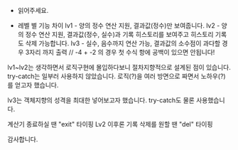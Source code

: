 
* 읽어주세요.

- 레벨 별 기능 차이
lv1 - 양의 정수 연산 지원, 결과값(정수)만 보여줍니다.
lv2 - 양의 정수 연산 지원, 결과값(정수, 실수)과 기록 히스토리를 보여주고 히스토리 기록도 삭제 가능합니다.
lv3 - 실수, 음수까지 연산 가능, 결과값의 소수점이 과다할 경우 3자리 까지 출력 // -4 + -2 의 경우 첫 수식 항에 공백이 있으면 안됩니다!


lv1~lv2는 생각하면서 로직구현에 몰입하다보니 절차지향적으로 설계된 점이 있습니다.
try-catch는 일부러 사용하지 않았습니다. 로직(?)을 여러 방면으로 짜면서 노하우(?)를 얻고자 했습니다.

lv3는 객체지향의 성격을 최대한 넣어보고자 했습니다. try-catch도 물론 사용했습니다.

계산기 종료하실 땐 "exit" 타이핑
Lv2 이후론
기록 삭제를 원할 땐 "del" 타이핑

감사합니다.




